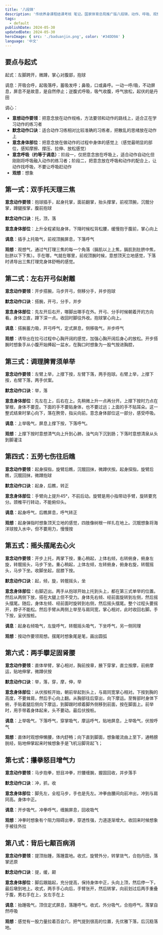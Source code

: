 ```yaml
---
title: '八段锦'
description: '传统养身课程结课考核 笔记。国家体育总局推广版八段锦，动作、呼吸、观想等要领摘要'
tags:
  - default
publishDate: 2024-05-30
updatedDate: 2024-05-30
heroImage: { src: './baduanjin.png', color: '#34DD9A' }
language: '中文'
---
```


## 要点与起式
起式：左脚跨开，微蹲，掌心对腹部，抱球

调息：开吸合呼，起吸落呼，蓄吸发呼；鼻吸，口或鼻呼。一动一呼/吸，不动屏息，屏息不是故意，是自然停止；逆腹式呼吸，吸气收腹，呼气放松，起伏的是丹田

调心：
- **意想动作要领**：把意念放在动作规格，方法要领和动作的路线上，适合正在学习动作的练习者
- **默念动作口诀**：适合动作习练相对比较准确的习练者，把散乱的思绪放在动作上
- **意念身体部位**：把意念放在做动作的过程中身体的感觉上（感觉最明显的部位，感知摩擦、撑压、拉伸、放松感觉）
- **意念呼吸（约等于调息）**：阶段一，仅把意念放在呼吸上，适合动作自动化但刚刚将呼吸融入动作的练习者；阶段二，把意念放在呼吸和动作的配合上，让动作找呼吸，不要让呼吸赶动作
- **观想**：想象


## 第一式：双手托天理三焦
**意念动作要领**：抱球插手，起身托掌，面前翻掌，抬头撑掌，前视顶腕，沉髋分掌，蹲腿按掌，腹前抱球

**默念动作口诀**：托，顶，落

**意念身体部位**：上升全程紧贴身体，下降时候松背松腰，缓慢抱于腹前，掌心向上

**调息**：插手上托吸气，前视顶腕屏息，下落呼气

**观想**：观想气，通过气打理三焦的每一个角落（膈肌以上上焦，膈肌到肚脐中焦，肚脐以下下焦）。手在哪，气就在哪里，前视顶腕时候，意想顶天立地感觉，下落时诱导出三焦打理完身体舒畅的感觉。

## 第二式：左右开弓似射雕
**意念动作要领**：开步搭腕，马步开弓，侧移分手，并步抱球

**默念动作口诀**：搭腕，开弓，分手，并步

**意念身体部位**：先左开后右开，哪脚出哪手在外。开弓、分手时候朝着开的方向看。身体立直，蹲下深一点。收回时脚往外收。抱球掌心向上。

**调息**：搭腕蓄力吸，开弓呼气，定式屏息，侧移吸气，并步呼气

**观想**：诱导出在拉弓过程中心胸开阔的感觉，加强心胸开阔后身心的放松。开步搭腕时想象手从小腹开始捧起一盆水，在胸口时想象为一股气按进胸腔，

## 第三式：调理脾胃须单举
**意念动作要领**：左臂上举，上撑下按，左臂下落，两手抱球。右臂上举，上撑下按，右臂下落，两手伏案。

**默念动作口诀**：举，落

**意念身体部位**：先左在上，后右在上。先稍微上升一点再分开。上撑下按时力点在掌根，身体不要歪。下面的手不要贴身体，也不要过远；上面的手不贴耳朵。这一整式结束时掌心向下，落在胯旁，指尖向前。意念身体部位这一部分，感受呼吸。

**调息**：上举吸气，屏息上撑下按，下落呼气。

**观想**：上撑下按时意想清气向上升到心肺，浊气向下沉到肠；下落时意想清泉从头到脚灌注

## 第四式：五劳七伤往后瞧
**意念动作要领**：起身探指，旋臂后瞧，沉髋回抹，微蹲伏按。起身探指，旋臂后瞧，沉髋回抹，微蹲抱球

**默念动作口诀**：起身，后瞧，转正

**意念身体部位**：手臂向上提升45°，不前后动。旋臂是用小指带动手臂，旋转要充分。颈椎平行转动，不能俯仰头。

**调息**：起身呼气，后瞧屏息，呼气转正

**观想**：起身弹指时想象顶天立地的感觉，四肢像树根一样扎在地上。沉髋想象将海洋球按入水中，但不要用力，慢慢按

## 第五式：摇头摆尾去心火
**意念动作要领**：开步上托，两掌下按，重心稍起，上体右倾，右转俯身，俯身左旋，转髋摇头，马步下坐。重心稍起，上体左倾，左转俯身，俯身右旋，转髋摇头，马步下坐。收脚坐起，屈膝下按。

**默念动作口诀**：起，倾，旋，转髋摇头，坐

**意念身体部位**：右脚迈出。两手从抱球开始上托到头上，都在第三式单举的位置。然后从两侧下放，搭在大腿上但不受力。身体先右倾、经前面旋转到左侧，然后摇头摆尾。随后，身体左倾、经前面时旋转到右侧，然后摇头摆尾。整个过程头要摇开，脖子不能松。然后手臂从两侧上举至与肩同宽，掌心相对，此时收回右脚。手下按，呈伏按桩。

**调息**：起身右倾吸气，左旋呼气，转髋摇头吸气，下坐呼气，另一侧同理

**观想**：按动作要领观想。摆尾时想象尾是笔，画出圆弧

## 第六式：两手攀足固肾腰
**意念动作要领**：直体举臂，掌心相对，胸前按章，腋下穿掌，直立按摩，前俯摩运，贴地伸掌，微蹲伏按

**默念动作口诀**：举，落，穿，摩，伸，举

**意念身体部位**：从伏按桩开始，朝前举起到头上，与肩同宽掌心相对。下按到胸的高度，不要耸肩，然后手心向上翻。从胸部往后穿出，向下摩运。至臀部时身体下俯，手贴着腿后侧向下摩运，到脚跟时顺着脚外侧移到前面，按在脚面上。前举时，用手带着身体起来，头不要动。最后伏按桩。

**调息**：上举吸气，下落呼气，穿掌吸气，摩运呼气，贴地屏息，上举吸气，伏按呼气

**观想**：直体时观想伸懒腰，体内舒畅；向下直到脚面，想象暖流由上至下，通畅膀胱经，贴地伸掌起来时候想象手是飞机沿脚背起飞；

## 第七式：攥拳怒目增气力
**意念动作要领**：马步抱拳，怒目冲拳，拧腰缠腕，握固回收，并步落手

**默念动作口诀**：冲，抓，收

**意念身体部位**：脚先左，全程马步，手也是先左。冲拳由腰间向前冲出，冲到与肩同高。身体中正。

**调息**：开步吸气，冲拳呼气，缠腕屏息，回收吸气

**观想**：冲拳时想象有个阻力阻碍出拳，穿透性强，力道逐渐增大。收回来时候想象手被往外拉

## 第八式：背后七颠百病消
**意念动作要领**：提顶抬踵，落踵震地。收式，旋臂外分，转掌敛气，合抱丹田，落掌还原

**默念动作口诀**：提，缓，颠

**意念身体部位**：脚后跟踮起，充分提高，保持身体中正，头向上顶，然后停一下，最后墩到地上。收式，两手手心向后，手臂张开，然后转掌，向前划过后两手重叠于腹，男右手在上，女左手在上

**调息**：抬踵吸气，顶住定式屏息，落踵呼气。收式，外分吸气，合抱呼气，落掌自然呼吸

**观想**：感觉有一股力量拉着百会穴，把气提到很高的位置，先优雅下落，后沉稳落地。